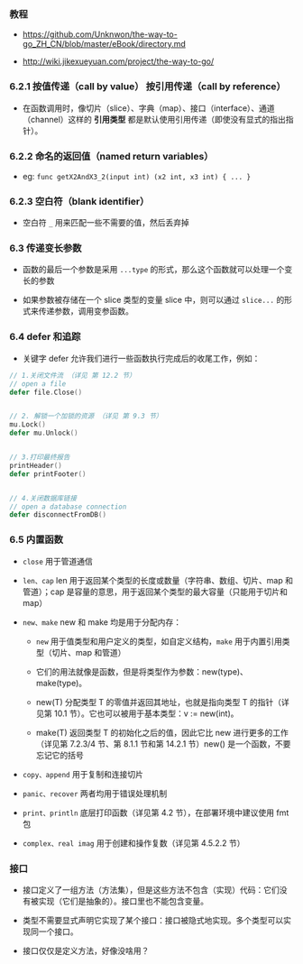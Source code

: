 ### 教程
* https://github.com/Unknwon/the-way-to-go_ZH_CN/blob/master/eBook/directory.md

* http://wiki.jikexueyuan.com/project/the-way-to-go/


### 6.2.1 按值传递（call by value） 按引用传递（call by reference）
* 在函数调用时，像切片（slice）、字典（map）、接口（interface）、通道（channel）这样的 __引用类型__ 都是默认使用引用传递（即使没有显式的指出指针）。


### 6.2.2 命名的返回值（named return variables）
* eg: `func getX2AndX3_2(input int) (x2 int, x3 int) { ... }`


### 6.2.3 空白符（blank identifier）
* 空白符 `_` 用来匹配一些不需要的值，然后丢弃掉


### 6.3 传递变长参数
* 函数的最后一个参数是采用 `...type` 的形式，那么这个函数就可以处理一个变长的参数

* 如果参数被存储在一个 slice 类型的变量 slice 中，则可以通过 `slice...` 的形式来传递参数，调用变参函数。


### 6.4 defer 和追踪
* 关键字 defer 允许我们进行一些函数执行完成后的收尾工作，例如：
```go
// 1.关闭文件流 （详见 第 12.2 节）
// open a file  
defer file.Close()


// 2. 解锁一个加锁的资源 （详见 第 9.3 节）
mu.Lock()  
defer mu.Unlock() 


// 3.打印最终报告
printHeader()  
defer printFooter()


// 4.关闭数据库链接
// open a database connection  
defer disconnectFromDB()
```


### 6.5 内置函数
* `close`	    用于管道通信

* `len、cap`	len 用于返回某个类型的长度或数量（字符串、数组、切片、map 和管道）；cap 是容量的意思，用于返回某个类型的最大容量（只能用于切片和 map）

* `new、make`	new 和 make 均是用于分配内存：
    * `new` 用于值类型和用户定义的类型，如自定义结构，`make` 用于内置引用类型（切片、map 和管道）
    
    * 它们的用法就像是函数，但是将类型作为参数：new(type)、make(type)。
    
    * new(T) 分配类型 T 的零值并返回其地址，也就是指向类型 T 的指针（详见第 10.1 节）。它也可以被用于基本类型：v := new(int)。
    
    * make(T) 返回类型 T 的初始化之后的值，因此它比 new 进行更多的工作（详见第 7.2.3/4 节、第 8.1.1 节和第 14.2.1 节）new() 是一个函数，不要忘记它的括号

* `copy、append`	用于复制和连接切片

* `panic、recover`	两者均用于错误处理机制

* `print、println`	底层打印函数（详见第 4.2 节），在部署环境中建议使用 fmt 包

* `complex、real imag`	用于创建和操作复数（详见第 4.5.2.2 节）


### 接口
* 接口定义了一组方法（方法集），但是这些方法不包含（实现）代码：它们没有被实现（它们是抽象的）。接口里也不能包含变量。

* 类型不需要显式声明它实现了某个接口：接口被隐式地实现。多个类型可以实现同一个接口。

* 接口仅仅是定义方法，好像没啥用？
